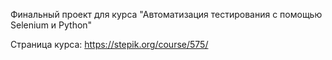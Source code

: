 Финальный проект для курса "Автоматизация тестирования с помощью Selenium и Python"

Страница курса: https://stepik.org/course/575/